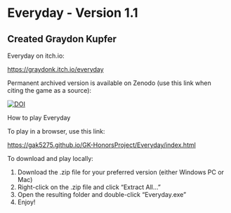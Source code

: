 # Everyday - Version 1.1
## Created Graydon Kupfer

Everyday on itch.io:

https://graydonk.itch.io/everyday

Permanent archived version is available on Zenodo (use this link when citing the game as a source):

[![DOI](https://zenodo.org/badge/DOI/10.5281/zenodo.10892446.svg)](https://doi.org/10.5281/zenodo.10892446)

How to play Everyday

To play in a browser, use this link:

https://gak5275.github.io/GK-HonorsProject/Everyday/index.html

To download and play locally:
1. Download the .zip file for your preferred version (either Windows PC or Mac)
2. Right-click on the .zip file and click “Extract All…”
3. Open the resulting folder and double-click “Everyday.exe”
4. Enjoy!
